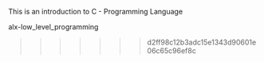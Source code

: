 This is an introduction to C - Programming Language

alx-low_level_programming
>>>>>>> d2ff98c12b3adc15e1343d90601e06c65c96ef8c
